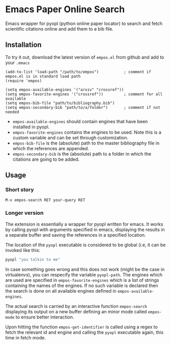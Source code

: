 # Emacs Paper Online Search

Emacs wrapper for pyopl (python online paper locator) to search and fetch scientific citations online and add them to a bib file.

## Installation

To try it out, download the latest version of `empos.el` from github and add to your `.emacs`

```elisp
(add-to-list 'load-path "/path/to/empos")           ; comment if empos.el is in standard load path
(require 'empos)

(setq empos-available-engines '("arxiv" "crossref"))
(setq empos-favorite-engines '("crossref"))         ; comment for all available
(setq empos-bib-file "path/to/bibliography.bib")
(setq empos-secondary-bib "path/to/a/folder")       ; comment if not needed
```

- `empos-available-engines` should contain engines that have been installed in pyopl.
- `empos-favorite-engines` contains the engines to be used. Note this is a custom variable and can be set through customization.
- `empos-bib-file` is the (absolute) path to the master bibliography file in which the references are appended.
- `empos-secondary-bib` is the (absolute) path to a folder in which the citations are going to be added.

## Usage

### Short story

`M-x empos-search RET your-query RET`

### Longer version

The extension is essentially a wrapper for pyopl written for emacs. It works by calling pyopl with arguments specified in emacs, displaying the results in a separate buffer and saving the references in a specified location.

The location of the `pyopl` executable is considered to be global (i.e, it can be invoked like this:

 ```bash
 pyopl "you talkin to me"
 ```
 
In case something goes wrong and this does not work (might be the case in virtualenvs), you can respecify the variable `pyopl-path`.  The engines which are used are specified in `empos-favorite-engines` which is a list of strings containing the names of the engines. If no such variable is declared then the search is done on all available engines defined in `empos-available-engines`.

The actual search is carried by an interactive function `empos-search` displaying its output on a new buffer defining an minor mode called `empos-mode` to ensure better interaction.

Upon hitting <RET> the function `empos-get-identifier` is called using a regex to fetch the relevant id and engine and calling the `pyopl` executable again, this time in fetch mode.

